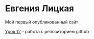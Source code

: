 # Евгения Лицкая
Мой первый опубликованный сайт

[Урок 12](https://evskaya.github.io/github/ "Мой первый опубликованный сайт") - работа с репозиторием github
